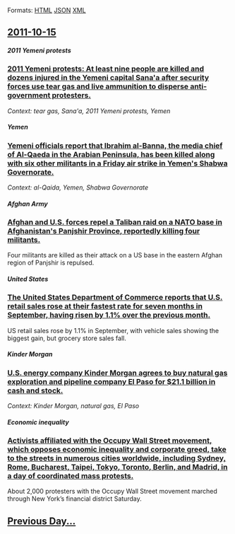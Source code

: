 
Formats: [HTML](2011/10/15/index.html)  [JSON](2011/10/15/index.json)  [XML](2011/10/15/index.xml)  

## [2011-10-15](/news/2011/10/15/index.md)

##### 2011 Yemeni protests
### [2011 Yemeni protests: At least nine people are killed and dozens injured in the Yemeni capital Sana'a after security forces use tear gas and live ammunition to disperse anti-government protesters. ](/news/2011/10/15/2011-yemeni-protests-at-least-nine-people-are-killed-and-dozens-injured-in-the-yemeni-capital-sana-a-after-security-forces-use-tear-gas-and.md)
_Context: tear gas, Sana'a, 2011 Yemeni protests, Yemen_

##### Yemen
### [Yemeni officials report that Ibrahim al-Banna, the media chief of Al-Qaeda in the Arabian Peninsula, has been killed along with six other militants in a Friday air strike in Yemen's Shabwa Governorate. ](/news/2011/10/15/yemeni-officials-report-that-ibrahim-al-banna-the-media-chief-of-al-qaeda-in-the-arabian-peninsula-has-been-killed-along-with-six-other-mi.md)
_Context: al-Qaida, Yemen, Shabwa Governorate_

##### Afghan Army
### [Afghan and U.S. forces repel a Taliban raid on a NATO base in Afghanistan's Panjshir Province, reportedly killing four militants. ](/news/2011/10/15/afghan-and-u-s-forces-repel-a-taliban-raid-on-a-nato-base-in-afghanistan-s-panjshir-province-reportedly-killing-four-militants.md)
Four militants are killed as their attack on a US base in the eastern Afghan region of Panjshir is repulsed.

##### United States
### [The United States Department of Commerce reports that U.S. retail sales rose at their fastest rate for seven months in September, having risen by 1.1% over the previous month. ](/news/2011/10/15/the-united-states-department-of-commerce-reports-that-u-s-retail-sales-rose-at-their-fastest-rate-for-seven-months-in-september-having-ris.md)
US retail sales rose by 1.1% in September, with vehicle sales showing the biggest gain, but grocery store sales fall.

##### Kinder Morgan
### [U.S. energy company Kinder Morgan agrees to buy natural gas exploration and pipeline company El Paso for $21.1 billion in cash and stock. ](/news/2011/10/15/u-s-energy-company-kinder-morgan-agrees-to-buy-natural-gas-exploration-and-pipeline-company-el-paso-for-21-1-billion-in-cash-and-stock.md)
_Context: Kinder Morgan, natural gas, El Paso_

##### Economic inequality
### [Activists affiliated with the Occupy Wall Street movement, which opposes economic inequality and corporate greed, take to the streets in numerous cities worldwide, including Sydney, Rome, Bucharest, Taipei, Tokyo, Toronto, Berlin, and Madrid, in a day of coordinated mass protests. ](/news/2011/10/15/activists-affiliated-with-the-occupy-wall-street-movement-which-opposes-economic-inequality-and-corporate-greed-take-to-the-streets-in-num.md)
About 2,000 protesters with the Occupy Wall Street movement marched through New York’s financial district Saturday.

## [Previous Day...](/news/2011/10/14/index.md)

